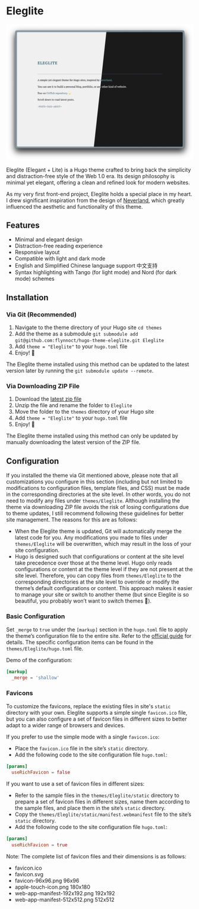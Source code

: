 # Eleglite

![Screenshot](https://raw.githubusercontent.com/flynnoct/hugo-theme-eleglite/7da37524f5f03aee254d9a03e54d02594e9e8504/images/screenshot.png)

Eleglite (Elegant + Lite) is a Hugo theme crafted to bring back the simplicity and distraction-free style of the Web 1.0 era. Its design philosophy is minimal yet elegant, offering a clean and refined look for modern websites.

As my very first front-end project, Eleglite holds a special place in my heart. I drew significant inspiration from the design of [Neverland](https://type.cyhsu.xyz), which greatly influenced the aesthetic and functionality of this theme.

## Features

- Minimal and elegant design
- Distraction-free reading experience
- Responsive layout
- Compatible with light and dark mode
- English and Simplified Chinese language support 中文支持
- Syntax highlighting with Tango (for light mode) and Nord (for dark mode) schemes

## Installation

### Via Git (Recommended)

1. Navigate to the theme directory of your Hugo site `cd themes`
2. Add the theme as a submodule `git submodule add git@github.com:flynnoct/hugo-theme-eleglite.git Eleglite`
3. Add `theme = "Eleglite"` to your `hugo.toml` file
4. Enjoy! 🥳

The Eleglite theme installed using this method can be updated to the latest version later by running the `git submodule update --remote`.

### Via Downloading ZIP File

1. Download the [latest zip file](https://github.com/flynnoct/hugo-theme-eleglite/archive/refs/heads/main.zip)
2. Unzip the file and rename the folder to `Eleglite`
3. Move the folder to the `themes` directory of your Hugo site
4. Add `theme = "Eleglite"` to your `hugo.toml` file
5. Enjoy! 🥳

The Eleglite theme installed using this method can only be updated by manually downloading the latest version of the ZIP file.

## Configuration

If you installed the theme via Git mentioned above, please note that all customizations you configure in this section (including but not limited to modifications to configuration files, template files, and CSS) must be made in the corresponding directories at the site level. In other words, you do not need to modify any files under `themes/Eleglite`. Although installing the theme via downloading ZIP file avoids the risk of losing configurations due to theme updates, I still recommend following these guidelines for better site management. The reasons for this are as follows:


- When the Eleglite theme is updated, Git will automatically merge the latest code for you. Any modifications you made to files under `themes/Eleglite` will be overwritten, which may result in the loss of your site configuration.
- Hugo is designed such that configurations or content at the site level take precedence over those at the theme level. Hugo only reads configurations or content at the theme level if they are not present at the site level. Therefore, you can copy files from `themes/Eleglite` to the corresponding directories at the site level to override or modify the theme’s default configurations or content. This approach makes it easier to manage your site or switch to another theme (but since Eleglite is so beautiful, you probably won’t want to switch themes 🤪).

### Basic Configuration

Set `_merge` to `true` under the `[markup]` section in the `hugo.toml` file to apply the theme’s configuration file to the entire site. Refer to the [official guide](https://gohugo.io/getting-started/configuration/#merge-configuration-from-themes) for details. The specific configuration items can be found in the `themes/Eleglite/hugo.toml` file.

Demo of the configuration:

```toml
[markup]
  _merge = 'shallow'
```

### Favicons

To customize the favicons, replace the existing files in site's `static` directory with your own. Eleglite supports a simple single `favicon.ico` file, but you can also configure a set of favicon files in different sizes to better adapt to a wider range of browsers and devices.

If you prefer to use the simple mode with a single `favicon.ico`:

- Place the `favicon.ico` file in the site’s `static` directory.
- Add the following code to the site configuration file `hugo.toml`:

```toml
[params]
  useRichFavicon = false
```

If you want to use a set of favicon files in different sizes:
  
- Refer to the sample files in the `themes/Eleglite/static` directory to prepare a set of favicon files in different sizes, name them according to the sample files, and place them in the site’s `static` directory.
- Copy the `themes/Eleglite/static/manifest.webmanifest` file to the site’s `static` directory.
- Add the following code to the site configuration file `hugo.toml`:

```toml
[params]
  useRichFavicon = true
```

Note: The complete list of favicon files and their dimensions is as follows:

- favicon.ico
- favicon.svg
- favicon-96x96.png 96x96
- apple-touch-icon.png 180x180
- web-app-manifest-192x192.png 192x192
- web-app-manifest-512x512.png 512x512